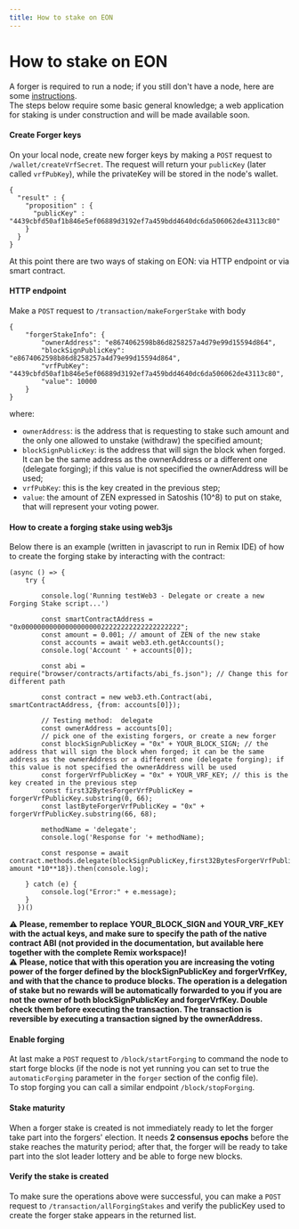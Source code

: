 ```yaml
---
title: How to stake on EON
---
```


# How to stake on EON
A forger is required to run a node; if you still don't have a node, here are some [instructions](../04-develop_and_deploy_smart_contracts/04-local_build_and_deploy.md).  
The steps below require some basic general knowledge; a web application for staking is under construction and will be made available soon.

#### Create Forger keys
On your local node, create new forger keys by making a `POST` request to `/wallet/createVrfSecret`.
The request will return your `publicKey` (later called `vrfPubKey`), while the privateKey will be stored in the node's wallet.

```
{
  "result" : {
    "proposition" : {
      "publicKey" : "4439cbfd50af1b846e5ef06889d3192ef7a459bdd4640dc6da506062de43113c80"
    }
  }
}
``` 

At this point there are two ways of staking on EON: via HTTP endpoint or via smart contract.
#### HTTP endpoint
Make a `POST` request to `/transaction/makeForgerStake` with body
```
{
    "forgerStakeInfo": {
        "ownerAddress": "e8674062598b86d8258257a4d79e99d15594d864", 
        "blockSignPublicKey": "e8674062598b86d8258257a4d79e99d15594d864", 
        "vrfPubKey": "4439cbfd50af1b846e5ef06889d3192ef7a459bdd4640dc6da506062de43113c80", 
        "value": 10000
    }
}
```
where:
- `ownerAddress`: is the address that is requesting to stake such amount and the only one allowed to unstake (withdraw) the specified amount;
- `blockSignPublicKey`: is the address that will sign the block when forged. It can be the same address as the ownerAddress or a different one (delegate forging); if this value is not specified the ownerAddress will be used;
- `vrfPubKey`: this is the key created in the previous step;
- `value`: the amount of ZEN expressed in Satoshis (10^8) to put on stake, that will represent your voting power.

#### How to create a forging stake using web3js
Below there is an example (written in javascript to run in Remix IDE) of how to create the forging stake by interacting with the contract:
```
(async () => {
    try {

        console.log('Running testWeb3 - Delegate or create a new Forging Stake script...')

        const smartContractAddress = "0x0000000000000000000022222222222222222222";
        const amount = 0.001; // amount of ZEN of the new stake
        const accounts = await web3.eth.getAccounts();
        console.log('Account ' + accounts[0]);

        const abi = require("browser/contracts/artifacts/abi_fs.json"); // Change this for different path

        const contract = new web3.eth.Contract(abi, smartContractAddress, {from: accounts[0]});

        // Testing method:  delegate
        const ownerAddress = accounts[0];
        // pick one of the existing forgers, or create a new forger
        const blockSignPublicKey = "0x" + YOUR_BLOCK_SIGN; // the address that will sign the block when forged; it can be the same address as the ownerAddress or a different one (delegate forging); if this value is not specified the ownerAddress will be used
        const forgerVrfPublicKey = "0x" + YOUR_VRF_KEY; // this is the key created in the previous step
        const first32BytesForgerVrfPublicKey = forgerVrfPublicKey.substring(0, 66);
        const lastByteForgerVrfPublicKey = "0x" + forgerVrfPublicKey.substring(66, 68);

        methodName = 'delegate';
        console.log('Response for '+ methodName);

        const response = await contract.methods.delegate(blockSignPublicKey,first32BytesForgerVrfPublicKey,lastByteForgerVrfPublicKey,ownerAddress).send({value: amount *10**18}).then(console.log);

    } catch (e) {
        console.log("Error:" + e.message);
    }
  })()
```
⚠️ **Please, remember to replace YOUR_BLOCK_SIGN and YOUR_VRF_KEY with the actual keys, and make sure to specify the path of the native contract ABI (not provided in the documentation, but available here together with the complete Remix workspace)!**  
⚠️ **Please, notice that with this operation you are increasing the voting power of the forger defined by the blockSignPublicKey and forgerVrfKey, and with that the chance to produce blocks. The operation is a delegation of stake but no rewards will be automatically forwarded to you if you are not the owner of both blockSignPublicKey and forgerVrfKey. Double check them before executing the transaction.
The transaction is reversible by executing a transaction signed by the ownerAddress.**

#### Enable forging
At last make a `POST` request to `/block/startForging` to command the node to start forge blocks (if the node is not yet running you can set to true the `automaticForging` parameter in the `forger` section of the config file).  
To stop forging you can call a similar endpoint `/block/stopForging`.

#### Stake maturity
When a forger stake is created is not immediately ready to let the forger take part into the forgers' election. It needs **2 consensus epochs** before the stake reaches the maturity period; after that, the forger will be ready to take part into the slot leader lottery and be able to forge new blocks. 

#### Verify the stake is created
To make sure the operations above were successful, you can make a `POST` request to `/transaction/allForgingStakes` and verify the publicKey used to create the forger stake appears in the returned list.